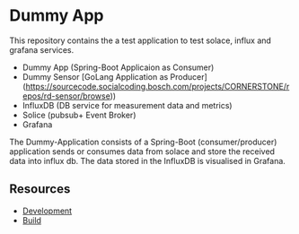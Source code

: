 # Dummy App

This repository contains the a test application to test solace, influx and grafana services.
- Dummy App (Spring-Boot Applicaion as Consumer)
- Dummy Sensor [GoLang Application as Producer] (https://sourcecode.socialcoding.bosch.com/projects/CORNERSTONE/repos/rd-sensor/browse))
- InfluxDB (DB service for measurement data and metrics)
- Solice (pubsub+ Event Broker)
- Grafana

The Dummy-Application consists of a Spring-Boot (consumer/producer) application sends or consumes data from solace and
store the received data into influx db.
The data stored in the InfluxDB is visualised in Grafana.

## Resources

- [Development](wiki/development.md)
- [Build](wiki/build.md)

